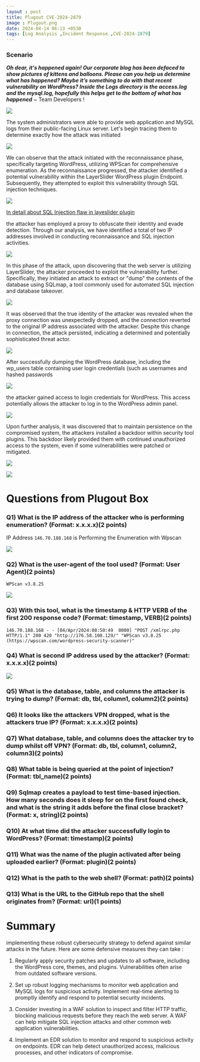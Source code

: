 ```yaml
---
layout : post
title: Plugout CVE-2024-2879
image : Plugout.png
date: 2024-04-14 06:13 +0530
tags: [Log Analysis ,Incident Response ,CVE-2024-2879] 
---
```


### Scenario

***Oh dear, it's happened again! Our corporate blog has been defaced to show pictures of kittens and balloons. Please can you help us determine what has happened? Maybe it’s something to do with that recent vulnerability on WordPress? Inside the Logs directory is the access.log and the mysql.log, hopefully this helps get to the bottom of what has happened*** ~ Team Developers ! 

![]({{site.baseurl}}/img/Letsdefence/Plugout/Layerslider.png)

The system administrators were able to provide web application and MySQL logs from their public-facing Linux server. Let's begin tracing them to determine exactly how the attack was initiated

![]({{site.baseurl}}/img/Letsdefence/Plugout/Wp-Scan.png)

We can observe that the attack initiated with the reconnaissance phase, specifically targeting WordPress, utilizing WPScan for comprehensive enumeration. As the reconnaissance progressed, the attacker identified a potential vulnerability within the LayerSlider WordPress plugin Endpoint. Subsequently, they attempted to exploit this vulnerability through SQL injection techniques.

![]({{site.baseurl}}/img/Letsdefence/Plugout/Plugin.png)

[In detail about SQL Injection flaw in layeslider plugin](https://www.securityblue.team/blog/postsCritical-Vulnerability-in-WordPress-Plugin-LayerSlider) 

the attacker has employed a proxy to obfuscate their identity and evade detection. Through our analysis, we have identified a total of two IP addresses involved in conducting reconnaissance and SQL injection activities.

![]({{site.baseurl}}/img/Letsdefence/Plugout/Ip's.png)

In this phase of the attack, upon discovering that the web server is utilizing LayerSlider, the attacker proceeded to exploit the vulnerability further. Specifically, they initiated an attack to extract or "dump" the contents of the database using SQLmap, a tool commonly used for automated SQL injection and database takeover.

![]({{site.baseurl}}/img/Letsdefence/Plugout/SQL_Injection.png)

It was observed that the true identity of the attacker was revealed when the proxy connection was unexpectedly dropped, and the connection reverted to the original IP address associated with the attacker. Despite this change in connection, the attack persisted, indicating a determined and potentially sophisticated threat actor.

![]({{site.baseurl}}/img/Letsdefence/Plugout/dropProxy.png)

After successfully dumping the WordPress database, including the wp_users table containing user login credentials (such as usernames and hashed passwords

![]({{site.baseurl}}/img/Letsdefence/Plugout/tables.png)

the attacker gained access to login credentials for WordPress. This access potentially allows the attacker to log in to the WordPress admin panel.

![]({{site.baseurl}}/img/Letsdefence/Plugout/Login.png)

Upon further analysis, it was discovered that to maintain persistence on the compromised system, the attackers installed a backdoor within security tool plugins. This backdoor likely provided them with continued unauthorized access to the system, even if some vulnerabilities were patched or mitigated.

![]({{site.baseurl}}/img/Letsdefence/Plugout/UploadingBg.png)

![]({{site.baseurl}}/img/Letsdefence/Plugout/Testingbg.png)

# Questions from Plugout Box 

### Q1) What is the IP address of the attacker who is performing enumeration? (Format: x.x.x.x)(2 points)

IP Address ```146.70.188.168``` is Performing the Enumeration with Wpscan  

![]({{site.baseurl}}/img/Letsdefence/Plugout/Enumeration.png)

### Q2) What is the user-agent of the tool used? (Format: User Agent)(2 points)

```WPScan v3.8.25```

![]({{site.baseurl}}/img/Letsdefence/Plugout/UserAgent.png)

### Q3) With this tool, what is the timestamp & HTTP VERB of the first 200 response code? (Format: timestamp, VERB)(2 points)

```146.70.188.168 - - [04/Apr/2024:08:50:49  0000] "POST /xmlrpc.php HTTP/1.1" 200 420 "http://176.58.108.129/" "WPScan v3.8.25 (https://wpscan.com/wordpress-security-scanner)"```

### Q4) What is second IP address used by the attacker? (Format: x.x.x.x)(2 points)

![]({{site.baseurl}}/img/Letsdefence/Plugout/Attacker-2nd-IP.png)

### Q5) What is the database, table, and columns the attacker is trying to dump? (Format: db, tbl, column1, column2)(2 points)



### Q6) It looks like the attackers VPN dropped, what is the attackers true IP? (Format: x.x.x.x)(2 points)



###  Q7) What database, table, and columns does the attacker try to dump whilst off VPN? (Format: db, tbl, column1, column2, column3)(2 points)



###  Q8) What table is being queried at the point of injection? (Format: tbl_name)(2 points)


###  Q9) Sqlmap creates a payload to test time-based injection. How many seconds does it sleep for on the first found check, and what is the string it adds before the final close bracket? (Format: x, string)(2 points)



### Q10) At what time did the attacker successfully login to WordPress? (Format: timestamp)(2 points)



###  Q11) What was the name of the plugin activated after being uploaded earlier? (Format: plugin)(2 points)



###  Q12) What is the path to the web shell? (Format: path)(2 points)



###  Q13) What is the URL to the GitHub repo that the shell originates from? (Format: url)(1 points)


# Summary 

implementing these robust cybersecurity strategy to defend against similar attacks in the future. Here are some defensive measures they can take :

1) Regularly apply security patches and updates to all software, including the WordPress core, themes, and plugins. Vulnerabilities often arise from outdated software versions.

2) Set up robust logging mechanisms to monitor web application and MySQL logs for suspicious activity. Implement real-time alerting to promptly identify and respond to potential security incidents.

3) Consider investing in a WAF solution to inspect and filter HTTP traffic, blocking malicious requests before they reach the web server. A WAF can help mitigate SQL injection attacks and other common web application vulnerabilities.

4) Implement an EDR solution to monitor and respond to suspicious activity on endpoints. EDR can help detect unauthorized access, malicious processes, and other indicators of compromise.
